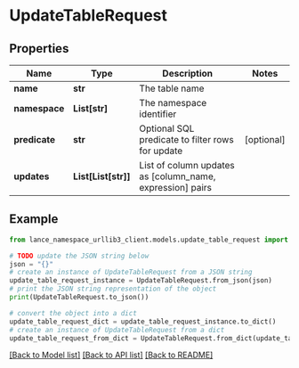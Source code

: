 # UpdateTableRequest


## Properties

Name | Type | Description | Notes
------------ | ------------- | ------------- | -------------
**name** | **str** | The table name | 
**namespace** | **List[str]** | The namespace identifier | 
**predicate** | **str** | Optional SQL predicate to filter rows for update | [optional] 
**updates** | **List[List[str]]** | List of column updates as [column_name, expression] pairs | 

## Example

```python
from lance_namespace_urllib3_client.models.update_table_request import UpdateTableRequest

# TODO update the JSON string below
json = "{}"
# create an instance of UpdateTableRequest from a JSON string
update_table_request_instance = UpdateTableRequest.from_json(json)
# print the JSON string representation of the object
print(UpdateTableRequest.to_json())

# convert the object into a dict
update_table_request_dict = update_table_request_instance.to_dict()
# create an instance of UpdateTableRequest from a dict
update_table_request_from_dict = UpdateTableRequest.from_dict(update_table_request_dict)
```
[[Back to Model list]](../README.md#documentation-for-models) [[Back to API list]](../README.md#documentation-for-api-endpoints) [[Back to README]](../README.md)


